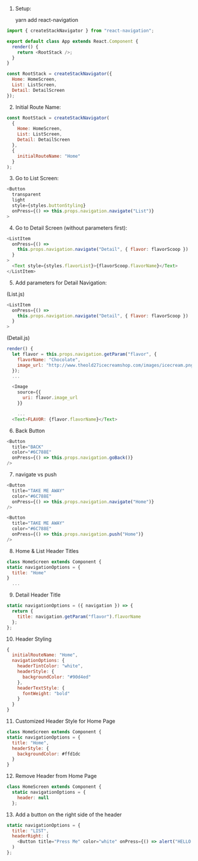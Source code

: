 1.  Setup:

    yarn add react-navigation

```javascript
import { createStackNavigator } from "react-navigation";

export default class App extends React.Component {
  render() {
    return <RootStack />;
  }
}

const RootStack = createStackNavigator({
  Home: HomeScreen,
  List: ListScreen,
  Detail: DetailScreen
});
```

2.  Initial Route Name:

```javascript
const RootStack = createStackNavigator(
  {
    Home: HomeScreen,
    List: ListScreen,
    Detail: DetailScreen
  },
  {
    initialRouteName: "Home"
  }
);
```

3.  Go to List Screen:

```javascript
<Button
  transparent
  light
  style={styles.buttonStyling}
  onPress={() => this.props.navigation.navigate("List")}
>
```

4.  Go to Detail Screen (without parameters first):

```javascript
<ListItem
  onPress={() =>
    this.props.navigation.navigate("Detail", { flavor: flavorScoop })
  }
>
  <Text style={styles.flavorList}>{flavorScoop.flavorName}</Text>
</ListItem>
```

5.  Add parameters for Detail Navigation:

(List.js)

```javascript
<ListItem
  onPress={() =>
    this.props.navigation.navigate("Detail", { flavor: flavorScoop })
  }
>
```

(Detail.js)

```javascript
render() {
  let flavor = this.props.navigation.getParam("flavor", {
    flavorName: "Chocolate",
    image_url: "http://www.theold27icecreamshop.com/images/icecream.png"
  });
  ...

  <Image
    source={{
      uri: flavor.image_url
    }}

    ...
  <Text>FLAVOR: {flavor.flavorName}</Text>
```

6.  Back Button

```javascript
<Button
  title="BACK"
  color="#6C788E"
  onPress={() => this.props.navigation.goBack()}
/>
```

7.  navigate vs push

```javascript
<Button
  title="TAKE ME AWAY"
  color="#6C788E"
  onPress={() => this.props.navigation.navigate("Home")}
/>

<Button
  title="TAKE ME AWAY"
  color="#6C788E"
  onPress={() => this.props.navigation.push("Home")}
/>
```

8.  Home & List Header Titles

```javascript
class HomeScreen extends Component {
static navigationOptions = {
  title: "Home"
}
  ...
```

9.  Detail Header Title

```javascript
static navigationOptions = ({ navigation }) => {
  return {
    title: navigation.getParam("flavor").flavorName
  };
};
```

10. Header Styling

```javascript
{
  initialRouteName: "Home",
  navigationOptions: {
    headerTintColor: "white",
    headerStyle: {
      backgroundColor: "#90d4ed"
    },
    headerTextStyle: {
      fontWeight: "bold"
    }
  }
}
```

11. Customized Header Style for Home Page

```javascript
class HomeScreen extends Component {
static navigationOptions = {
  title: "Home",
  headerStyle: {
    backgroundColor: #ffd1dc
  }
}
```

12. Remove Header from Home Page

```javascript
class HomeScreen extends Component {
  static navigationOptions = {
    header: null
  };
```

13. Add a button on the right side of the header

```javascript
static navigationOptions = {
  title: "LIST",
  headerRight: (
    <Button title="Press Me" color="white" onPress={() => alert("HELLO!")} />
  )
};
```
